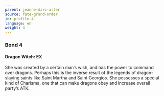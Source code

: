 ```yaml
---
parent: jeanne-darc-alter
source: fate-grand-order
id: profile-4
language: en
weight: 4
---
```


### Bond 4

#### Dragon Witch: EX

She was created by a certain man’s wish, and has the power to command over dragons. Perhaps this is the inverse result of the legends of dragon-slaying saints like Saint Martha and Saint Georgios.
She possesses a special kind of Charisma, one that can make dragons obey and increase overall party’s ATK.
